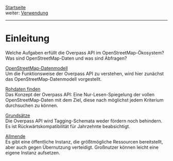 [Startseite](../index.md)  
weiter: [Verwendung](../targets/index.md)  

---

Einleitung
==========

Welche Aufgaben erfüllt die Overpass API im OpenStreetMap-Ökosystem?
Was sind OpenStreetMap-Daten und was sind Abfragen?

[OpenStreetMap-Datenmodell](osm_data_model.md)  
Um die Funktionsweise der Overpass API zu verstehen,
wird hier zunächst das OpenStreetMap-Datenmodell vorgestellt.

[Rohdaten finden](mission.md)  
Das Konzept der Overpass API:
Eine Nur-Lesen-Spiegelung der vollen OpenStreetMap-Daten
mit dem Ziel, diese nach möglichst jedem Kriterium durchsuchen zu können.

[Grundsätze](assertions.md)  
Die Overpass API wird Tagging-Schemata weder fördern noch behindern.
Es ist Rückwärtskompatibilität für Jahrzehnte beabsichtigt.

[Allmende](commons.md)  
Es gibt eine öffentliche Instanz, die größtmögliche Ressourcen bereitstellt,
aber auch gegen Übernutzung verteidigt.
Großnutzer können leicht eine eigene Instanz aufsetzen.
